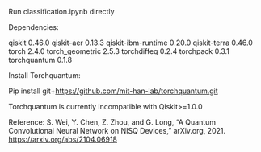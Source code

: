 Run classification.ipynb directly

Dependencies:

qiskit                        0.46.0
qiskit-aer                    0.13.3
qiskit-ibm-runtime            0.20.0
qiskit-terra                  0.46.0
torch                         2.4.0
torch_geometric               2.5.3
torchdiffeq                   0.2.4
torchpack                     0.3.1
torchquantum                  0.1.8

Install Torchquantum:

Pip install git+https://github.com/mit-han-lab/torchquantum.git

Torchquantum is currently incompatible with Qiskit>=1.0.0

Reference:
S. Wei, Y. Chen, Z. Zhou, and G. Long, “A Quantum Convolutional Neural Network on NISQ Devices,” arXiv.org, 2021. https://arxiv.org/abs/2104.06918 
